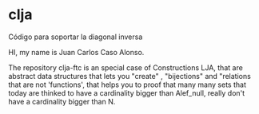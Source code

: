 # clja
Código para soportar la diagonal inversa

HI, my name is Juan Carlos Caso Alonso.

The repository clja-ftc is an special case of Constructions LJA, that are abstract data structures that lets you "create" , "bijections" and "relations that are not 'functions', that helps you to proof that many many sets that today are thinked to have a cardinality bigger than Alef_null, really don't have a cardinality bigger than N.
